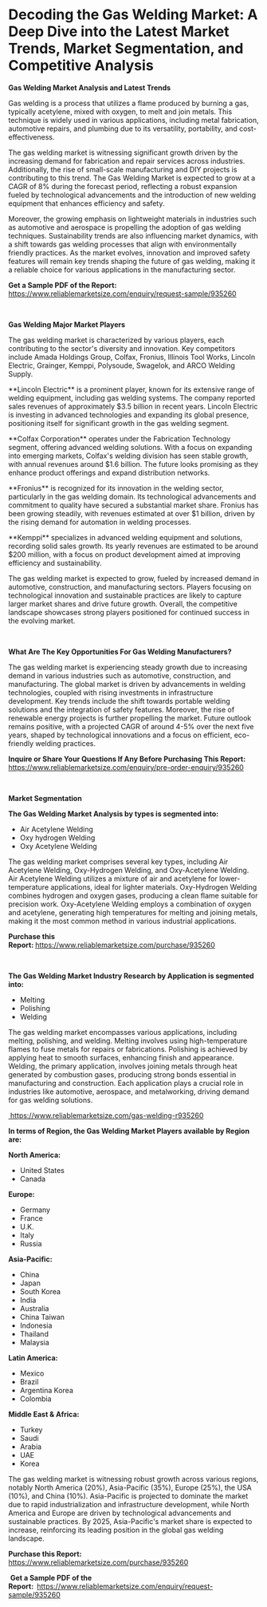 <p><h1>Decoding the Gas Welding Market: A Deep Dive into the Latest Market Trends, Market Segmentation, and Competitive Analysis</h1></p><p><strong>Gas Welding Market Analysis and Latest Trends</strong></p>
<p><p>Gas welding is a process that utilizes a flame produced by burning a gas, typically acetylene, mixed with oxygen, to melt and join metals. This technique is widely used in various applications, including metal fabrication, automotive repairs, and plumbing due to its versatility, portability, and cost-effectiveness. </p><p>The gas welding market is witnessing significant growth driven by the increasing demand for fabrication and repair services across industries. Additionally, the rise of small-scale manufacturing and DIY projects is contributing to this trend. The Gas Welding Market is expected to grow at a CAGR of 8% during the forecast period, reflecting a robust expansion fueled by technological advancements and the introduction of new welding equipment that enhances efficiency and safety.</p><p>Moreover, the growing emphasis on lightweight materials in industries such as automotive and aerospace is propelling the adoption of gas welding techniques. Sustainability trends are also influencing market dynamics, with a shift towards gas welding processes that align with environmentally friendly practices. As the market evolves, innovation and improved safety features will remain key trends shaping the future of gas welding, making it a reliable choice for various applications in the manufacturing sector.</p></p>
<p><strong>Get a Sample PDF of the Report:&nbsp;</strong> <a href="https://www.reliablemarketsize.com/enquiry/request-sample/935260?utm_campaign=2930&utm_medium=2&utm_source=Github&utm_content=ia&utm_term=18042025&utm_id=gas-welding">https://www.reliablemarketsize.com/enquiry/request-sample/935260</a></p>
<p>&nbsp;</p>
<p><strong>Gas Welding Major Market Players</strong></p>
<p><p>The gas welding market is characterized by various players, each contributing to the sector's diversity and innovation. Key competitors include Amada Holdings Group, Colfax, Fronius, Illinois Tool Works, Lincoln Electric, Grainger, Kemppi, Polysoude, Swagelok, and ARCO Welding Supply.</p><p>**Lincoln Electric** is a prominent player, known for its extensive range of welding equipment, including gas welding systems. The company reported sales revenues of approximately $3.5 billion in recent years. Lincoln Electric is investing in advanced technologies and expanding its global presence, positioning itself for significant growth in the gas welding segment.</p><p>**Colfax Corporation** operates under the Fabrication Technology segment, offering advanced welding solutions. With a focus on expanding into emerging markets, Colfax's welding division has seen stable growth, with annual revenues around $1.6 billion. The future looks promising as they enhance product offerings and expand distribution networks.</p><p>**Fronius** is recognized for its innovation in the welding sector, particularly in the gas welding domain. Its technological advancements and commitment to quality have secured a substantial market share. Fronius has been growing steadily, with revenues estimated at over $1 billion, driven by the rising demand for automation in welding processes.</p><p>**Kemppi** specializes in advanced welding equipment and solutions, recording solid sales growth. Its yearly revenues are estimated to be around $200 million, with a focus on product development aimed at improving efficiency and sustainability.</p><p>The gas welding market is expected to grow, fueled by increased demand in automotive, construction, and manufacturing sectors. Players focusing on technological innovation and sustainable practices are likely to capture larger market shares and drive future growth. Overall, the competitive landscape showcases strong players positioned for continued success in the evolving market.</p></p>
<p>&nbsp;</p>
<p><strong>What Are The Key Opportunities For Gas Welding Manufacturers?</strong></p>
<p><p>The gas welding market is experiencing steady growth due to increasing demand in various industries such as automotive, construction, and manufacturing. The global market is driven by advancements in welding technologies, coupled with rising investments in infrastructure development. Key trends include the shift towards portable welding solutions and the integration of safety features. Moreover, the rise of renewable energy projects is further propelling the market. Future outlook remains positive, with a projected CAGR of around 4-5% over the next five years, shaped by technological innovations and a focus on efficient, eco-friendly welding practices.</p></p>
<p><strong>Inquire or Share Your Questions If Any Before Purchasing This Report:</strong> <a href="https://www.reliablemarketsize.com/enquiry/pre-order-enquiry/935260?utm_campaign=2930&utm_medium=2&utm_source=Github&utm_content=ia&utm_term=18042025&utm_id=gas-welding">https://www.reliablemarketsize.com/enquiry/pre-order-enquiry/935260</a></p>
<p>&nbsp;</p>
<p><strong>Market Segmentation</strong></p>
<p><strong>The Gas Welding Market Analysis by types is segmented into:</strong></p>
<p><ul><li>Air Acetylene Welding</li><li>Oxy hydrogen Welding</li><li>Oxy Acetylene Welding</li></ul></p>
<p><p>The gas welding market comprises several key types, including Air Acetylene Welding, Oxy-Hydrogen Welding, and Oxy-Acetylene Welding. Air Acetylene Welding utilizes a mixture of air and acetylene for lower-temperature applications, ideal for lighter materials. Oxy-Hydrogen Welding combines hydrogen and oxygen gases, producing a clean flame suitable for precision work. Oxy-Acetylene Welding employs a combination of oxygen and acetylene, generating high temperatures for melting and joining metals, making it the most common method in various industrial applications.</p></p>
<p><strong>Purchase this Report:&nbsp;</strong><a href="https://www.reliablemarketsize.com/purchase/935260?utm_campaign=2930&utm_medium=2&utm_source=Github&utm_content=ia&utm_term=18042025&utm_id=gas-welding">https://www.reliablemarketsize.com/purchase/935260</a></p>
<p>&nbsp;</p>
<p><strong>The Gas Welding Market Industry Research by Application is segmented into:</strong></p>
<p><ul><li>Melting</li><li>Polishing</li><li>Welding</li></ul></p>
<p><p>The gas welding market encompasses various applications, including melting, polishing, and welding. Melting involves using high-temperature flames to fuse metals for repairs or fabrications. Polishing is achieved by applying heat to smooth surfaces, enhancing finish and appearance. Welding, the primary application, involves joining metals through heat generated by combustion gases, producing strong bonds essential in manufacturing and construction. Each application plays a crucial role in industries like automotive, aerospace, and metalworking, driving demand for gas welding solutions.</p></p>
<p><a href="https://www.reliablemarketsize.com/gas-welding-r935260?utm_campaign=2930&utm_medium=2&utm_source=Github&utm_content=ia&utm_term=18042025&utm_id=gas-welding">&nbsp;https://www.reliablemarketsize.com/gas-welding-r935260</a></p>
<p><strong>In terms of Region, the Gas Welding Market Players available by Region are:</strong></p>
<p>
    <p> <strong> North America: </strong>
        <ul>
            <li>United States</li>
            <li>Canada</li>
        </ul>
        </p> 
    <p> <strong> Europe: </strong>
        <ul>
            <li>Germany</li>
            <li>France</li>
            <li>U.K.</li>
            <li>Italy</li>
            <li>Russia</li>
        </ul>
        </p> 
    <p> <strong> Asia-Pacific: </strong>
        <ul>
            <li>China</li>
            <li>Japan</li>
            <li>South Korea</li>
            <li>India</li>
            <li>Australia</li>
            <li>China Taiwan</li>
            <li>Indonesia</li>
            <li>Thailand</li>
            <li>Malaysia</li>
        </ul>
        </p> 
    <p> <strong> Latin America: </strong>
        <ul>
            <li>Mexico</li>
            <li>Brazil</li>
            <li>Argentina Korea</li>
            <li>Colombia</li>
        </ul>
        </p> 
    <p> <strong> Middle East & Africa: </strong>
        <ul>
            <li>Turkey</li>
            <li>Saudi</li>
            <li>Arabia</li>
            <li>UAE</li>
            <li>Korea</li>
        </ul>
    </p>
    </p>
<p><p>The gas welding market is witnessing robust growth across various regions, notably North America (20%), Asia-Pacific (35%), Europe (25%), the USA (10%), and China (10%). Asia-Pacific is projected to dominate the market due to rapid industrialization and infrastructure development, while North America and Europe are driven by technological advancements and sustainable practices. By 2025, Asia-Pacific's market share is expected to increase, reinforcing its leading position in the global gas welding landscape.</p></p>
<p><strong>Purchase this Report: </strong><a href="https://www.reliablemarketsize.com/purchase/935260?utm_campaign=2930&utm_medium=2&utm_source=Github&utm_content=ia&utm_term=18042025&utm_id=gas-welding">https://www.reliablemarketsize.com/purchase/935260</a></p>
<p>&nbsp;<strong>Get a Sample PDF of the Report:&nbsp;&nbsp;</strong><a href="https://www.reliablemarketsize.com/enquiry/request-sample/935260?utm_campaign=2930&utm_medium=2&utm_source=Github&utm_content=ia&utm_term=18042025&utm_id=gas-welding">https://www.reliablemarketsize.com/enquiry/request-sample/935260</a></p>
<p><strong></strong></p>
<p><p></p><p></p><p></p></p>